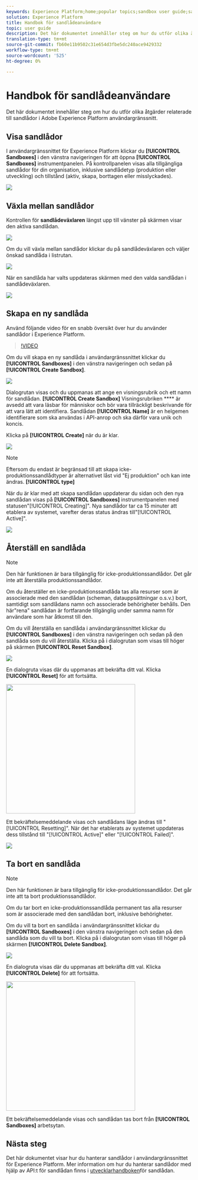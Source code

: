 ```yaml
---
keywords: Experience Platform;home;popular topics;sandbox user guide;sandbox guide
solution: Experience Platform
title: Handbok för sandlådeanvändare
topic: user guide
description: Det här dokumentet innehåller steg om hur du utför olika åtgärder relaterade till sandlådor i Adobe Experience Platform användargränssnitt.
translation-type: tm+mt
source-git-commit: fb60e11b9502c31e654d3fbe5dc240ace9429332
workflow-type: tm+mt
source-wordcount: '525'
ht-degree: 0%

---
```



# Handbok för sandlådeanvändare

Det här dokumentet innehåller steg om hur du utför olika åtgärder relaterade till sandlådor i Adobe Experience Platform användargränssnitt.

## Visa sandlådor

I användargränssnittet för Experience Platform klickar du **[!UICONTROL Sandboxes]** i den vänstra navigeringen för att öppna **[!UICONTROL Sandboxes]** instrumentpanelen. På kontrollpanelen visas alla tillgängliga sandlådor för din organisation, inklusive sandlådetyp (produktion eller utveckling) och tillstånd (aktiv, skapa, borttagen eller misslyckades).

![](../images/ui/sandboxes-tab.png)

## Växla mellan sandlådor

Kontrollen för **sandlådeväxlaren** längst upp till vänster på skärmen visar den aktiva sandlådan.

![](../images/ui/sandbox-selector.png)

Om du vill växla mellan sandlådor klickar du på sandlådeväxlaren och väljer önskad sandlåda i listrutan.

![](../images/ui/switch-sandbox.png)

När en sandlåda har valts uppdateras skärmen med den valda sandlådan i sandlådeväxlaren.

![](../images/ui/sandbox-switched.png)

## Skapa en ny sandlåda

Använd följande video för en snabb översikt över hur du använder sandlådor i Experience Platform.

>[!VIDEO](https://video.tv.adobe.com/v/29838/?quality=12&learn=on)

Om du vill skapa en ny sandlåda i användargränssnittet klickar du **[!UICONTROL Sandboxes]** i den vänstra navigeringen och sedan på **[!UICONTROL Create Sandbox]**.

![](../images/ui/create-sandbox-button.png)

Dialogrutan visas och du uppmanas att ange en visningsrubrik och ett namn för sandlådan. **[!UICONTROL Create Sandbox]** Visningsrubriken **** är avsedd att vara läsbar för människor och bör vara tillräckligt beskrivande för att vara lätt att identifiera. Sandlådan **[!UICONTROL Name]** är en helgemen identifierare som ska användas i API-anrop och ska därför vara unik och koncis.

Klicka på **[!UICONTROL Create]** när du är klar.

![](../images/ui/create-sandbox-dialog.png)

>[!NOTE]
>
>Eftersom du endast är begränsad till att skapa icke-produktionssandlådtyper är alternativet låst vid &quot;Ej produktion&quot; och kan inte ändras. **[!UICONTROL type]**

När du är klar med att skapa sandlådan uppdaterar du sidan och den nya sandlådan visas på **[!UICONTROL Sandboxes]** instrumentpanelen med statusen&quot;[!UICONTROL Creating]&quot;. Nya sandlådor tar ca 15 minuter att etablera av systemet, varefter deras status ändras till&quot;[!UICONTROL Active]&quot;.

![](../images/ui/sandbox-created.png)

## Återställ en sandlåda

>[!NOTE]
>
>Den här funktionen är bara tillgänglig för icke-produktionssandlådor. Det går inte att återställa produktionssandlådor.

Om du återställer en icke-produktionssandlåda tas alla resurser som är associerade med den sandlådan (scheman, datauppsättningar o.s.v.) bort, samtidigt som sandlådans namn och associerade behörigheter behålls. Den här&quot;rena&quot; sandlådan är fortfarande tillgänglig under samma namn för användare som har åtkomst till den.

Om du vill återställa en sandlåda i användargränssnittet klickar du **[!UICONTROL Sandboxes]** i den vänstra navigeringen och sedan på den sandlåda som du vill återställa. Klicka på i dialogrutan som visas till höger på skärmen **[!UICONTROL Reset Sandbox]**.

![](../images/ui/reset-sandbox-button.png)

En dialogruta visas där du uppmanas att bekräfta ditt val. Klicka **[!UICONTROL Reset]** för att fortsätta.

<img src="../images/ui/reset-are-you-sure.png" width="350"><br>

Ett bekräftelsemeddelande visas och sandlådans läge ändras till &quot;[!UICONTROL Resetting]&quot;. När det har etablerats av systemet uppdateras dess tillstånd till &quot;[!UICONTROL Active]&quot; eller &quot;[!UICONTROL Failed]&quot;.

![](../images/ui/sandbox-resetting.png)

## Ta bort en sandlåda

>[!NOTE]
>
>Den här funktionen är bara tillgänglig för icke-produktionssandlådor. Det går inte att ta bort produktionssandlådor.

Om du tar bort en icke-produktionssandlåda permanent tas alla resurser som är associerade med den sandlådan bort, inklusive behörigheter.

Om du vill ta bort en sandlåda i användargränssnittet klickar du **[!UICONTROL Sandboxes]** i den vänstra navigeringen och sedan på den sandlåda som du vill ta bort. Klicka på i dialogrutan som visas till höger på skärmen **[!UICONTROL Delete Sandbox]**.

![](../images/ui/delete-sandbox-button.png)

En dialogruta visas där du uppmanas att bekräfta ditt val. Klicka **[!UICONTROL Delete]** för att fortsätta.

<img src="../images/ui/delete-are-you-sure.png" width="350"><br>

Ett bekräftelsemeddelande visas och sandlådan tas bort från **[!UICONTROL Sandboxes]** arbetsytan.

## Nästa steg

Det här dokumentet visar hur du hanterar sandlådor i användargränssnittet för Experience Platform. Mer information om hur du hanterar sandlådor med hjälp av API:t för sandlådan finns i [utvecklarhandboken](../api/getting-started.md)för sandlådan.